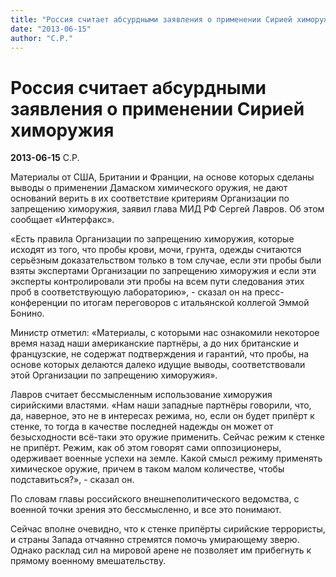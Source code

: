 ```yaml
---
title: "Россия считает абсурдными заявления о применении Сирией химоружия"
date: "2013-06-15"
author: "С.Р."
---
```


# Россия считает абсурдными заявления о применении Сирией химоружия

**2013-06-15** С.Р.

Материалы от США, Британии и Франции, на основе которых сделаны выводы о применении Дамаском химического оружия, не дают оснований верить в их соответствие критериям Организации по запрещению химоружия, заявил глава МИД РФ Сергей Лавров. Об этом сообщает «Интерфакс».

«Есть правила Организации по запрещению химоружия, которые исходят из того, что пробы крови, мочи, грунта, одежды считаются серьёзным доказательством только в том случае, если эти пробы были взяты экспертами Организации по запрещению химоружия и если эти эксперты контролировали эти пробы на всем пути следования этих проб в соответствующую лабораторию», - сказал он на пресс-конференции по итогам переговоров с итальянской коллегой Эммой Бонино.

Министр отметил: «Материалы, с которыми нас ознакомили некоторое время назад наши американские партнёры, а до них британские и французские, не содержат подтверждения и гарантий, что пробы, на основе которых делаются далеко идущие выводы, соответствовали этой Организации по запрещению химоружия».

Лавров считает бессмысленным использование химоружия сирийскими властями. «Нам наши западные партнёры говорили, что, да, наверное, это не в интересах режима, но, если он будет припёрт к стенке, то тогда в качестве последней надежды он может от безысходности всё-таки это оружие применить. Сейчас режим к стенке не припёрт. Режим, как об этом говорят сами оппозиционеры, одерживает военные успехи на земле. Какой смысл режиму применять химическое оружие, причем в таком малом количестве, чтобы подставиться?», - сказал он.

По словам главы российского внешнеполитического ведомства, с военной точки зрения это бессмысленно, и все это понимают.

Сейчас вполне очевидно, что к стенке припёрты сирийские террористы, и страны Запада отчаянно стремятся помочь умирающему зверю. Однако расклад сил на мировой арене не позволяет им прибегнуть к прямому военному вмешательству.